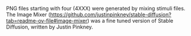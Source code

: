 PNG files starting with four (4XXX) were generated by mixing stimuli files. The Image Mixer (https://github.com/justinpinkney/stable-diffusion?tab=readme-ov-file#image-mixer) was a fine tuned version of Stable Diffusion, written by Justin Pinkney.